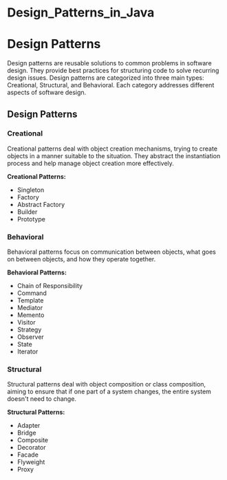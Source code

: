 # Design_Patterns_in_Java

# Design Patterns

Design patterns are reusable solutions to common problems in software design. They provide best practices for structuring code to solve recurring design issues. Design patterns are categorized into three main types: Creational, Structural, and Behavioral. Each category addresses different aspects of software design.

## Design Patterns

### Creational

Creational patterns deal with object creation mechanisms, trying to create objects in a manner suitable to the situation. They abstract the instantiation process and help manage object creation more effectively.

**Creational Patterns:**
- Singleton
- Factory
- Abstract Factory
- Builder
- Prototype

### Behavioral

Behavioral patterns focus on communication between objects, what goes on between objects, and how they operate together.

**Behavioral Patterns:**
- Chain of Responsibility
- Command
- Template
- Mediator
- Memento
- Visitor
- Strategy
- Observer
- State
- Iterator

### Structural

Structural patterns deal with object composition or class composition, aiming to ensure that if one part of a system changes, the entire system doesn't need to change.

**Structural Patterns:**
- Adapter
- Bridge
- Composite
- Decorator
- Facade
- Flyweight
- Proxy
